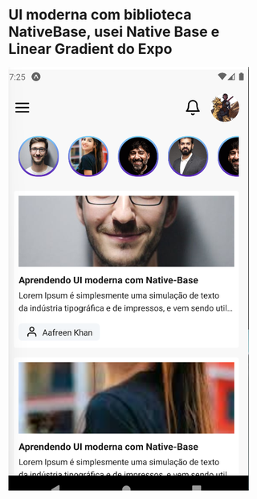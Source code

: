 #  UI moderna com biblioteca NativeBase, usei Native Base e Linear Gradient do Expo

![alt text for image](https://github.com/RodrigoBergenthal/App-Feed-NativeBase/blob/master/assets/exemplo1.png)

